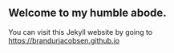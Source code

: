 ## Welcome to my humble abode.

You can visit this Jekyll website by going to https://brandurjacobsen.github.io
